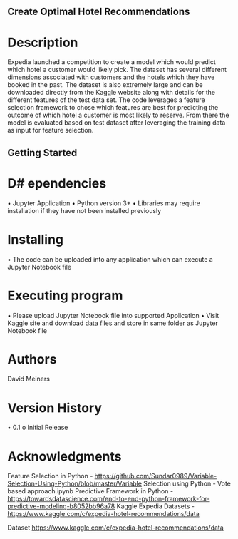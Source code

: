 ## Create Optimal Hotel Recommendations

# Description
Expedia launched a competition to create a model which would predict which hotel a customer would likely pick. The dataset has several different dimensions associated with customers and the hotels which they have booked in the past.  The dataset is also extremely large and can be downloaded directly from the Kaggle website along with details for the different features of the test data set.  The code leverages a feature selection framework to chose which features are best for predicting the outcome of which hotel a customer is most likely to reserve.  From there the model is evaluated based on test dataset after leveraging the training data as input for feature selection.

## Getting Started

# D# ependencies
•	Jupyter Application 
•	Python version 3+
•	Libraries may require installation if they have not been installed previously

# Installing
•	The code can be uploaded into any application which can execute a Jupyter Notebook file

# Executing program
•	Please upload Jupyter Notebook file into supported Application
•	Visit Kaggle site and download data files and store in same folder as Jupyter Notebook file

# Authors
David Meiners

# Version History
•	0.1
o	Initial Release

# Acknowledgments
Feature Selection in Python - https://github.com/Sundar0989/Variable-Selection-Using-Python/blob/master/Variable Selection using Python - Vote based approach.ipynb
Predictive Framework in Python - https://towardsdatascience.com/end-to-end-python-framework-for-predictive-modeling-b8052bb96a78
Kaggle Expedia Datasets - https://www.kaggle.com/c/expedia-hotel-recommendations/data



Dataset
https://www.kaggle.com/c/expedia-hotel-recommendations/data



